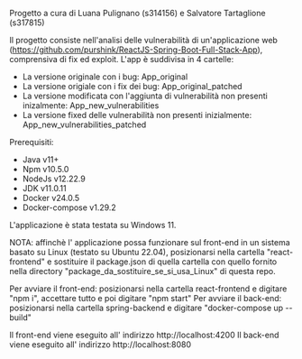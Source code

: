 Progetto a cura di Luana Pulignano (s314156) e Salvatore Tartaglione (s317815)

Il progetto consiste nell'analisi delle vulnerabilità di un'applicazione web (https://github.com/purshink/ReactJS-Spring-Boot-Full-Stack-App), comprensiva di fix ed exploit.
L'app è suddivisa in 4 cartelle:
- La versione originale con i bug: App_original
- La versione origiale con i fix dei bug: App_original_patched
- La versione modificata con l'aggiunta di vulnerabilità non presenti inizalmente: App_new_vulnerabilities
- La versione fixed delle vulnerabilità non presenti inizialmente: App_new_vulnerabilities_patched

Prerequisiti:
- Java v11+
- Npm v10.5.0
- NodeJs v12.22.9
- JDK v11.0.11
- Docker v24.0.5
- Docker-compose v1.29.2

L'applicazione è stata testata su Windows 11.

NOTA:
affinchè l' applicazione possa funzionare sul front-end in un sistema basato su Linux (testato su Ubuntu 22.04), posizionarsi nella cartella "react-frontend" e sostituire il package.json di quella cartella con quello fornito nella directory "package_da_sostituire_se_si_usa_Linux" di questa repo.

Per avviare il front-end: posizionarsi nella cartella react-frontend e digitare "npm i", accettare tutto e poi digitare "npm start"
Per avviare il back-end: posizionarsi nella cartella spring-backend e digitare "docker-compose up --build"

Il front-end viene eseguito all' indirizzo http://localhost:4200
Il back-end viene eseguito all' indirizzo http://localhost:8080
